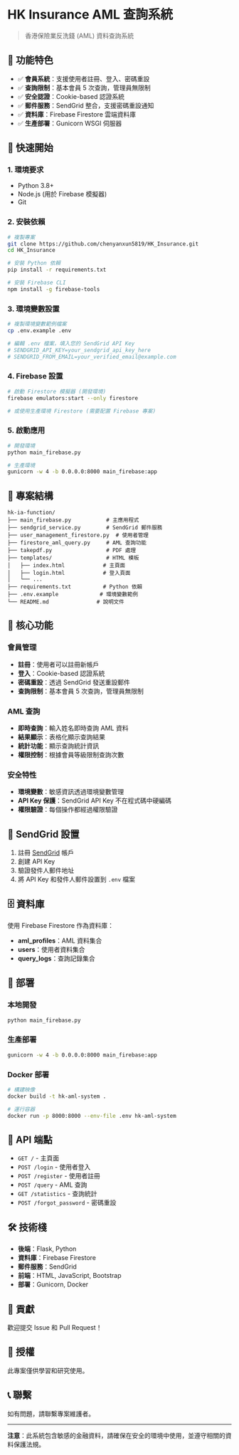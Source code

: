 # HK Insurance AML 查詢系統

> 香港保險業反洗錢 (AML) 資料查詢系統

## 🌟 功能特色

- ✅ **會員系統**：支援使用者註冊、登入、密碼重設
- ✅ **查詢限制**：基本會員 5 次查詢，管理員無限制
- ✅ **安全認證**：Cookie-based 認證系統
- ✅ **郵件服務**：SendGrid 整合，支援密碼重設通知
- ✅ **資料庫**：Firebase Firestore 雲端資料庫
- ✅ **生產部署**：Gunicorn WSGI 伺服器

## 🚀 快速開始

### 1. 環境要求

- Python 3.8+
- Node.js (用於 Firebase 模擬器)
- Git

### 2. 安裝依賴

```bash
# 複製專案
git clone https://github.com/chenyanxun5819/HK_Insurance.git
cd HK_Insurance

# 安裝 Python 依賴
pip install -r requirements.txt

# 安裝 Firebase CLI
npm install -g firebase-tools
```

### 3. 環境變數設置

```bash
# 複製環境變數範例檔案
cp .env.example .env

# 編輯 .env 檔案，填入您的 SendGrid API Key
# SENDGRID_API_KEY=your_sendgrid_api_key_here
# SENDGRID_FROM_EMAIL=your_verified_email@example.com
```

### 4. Firebase 設置

```bash
# 啟動 Firestore 模擬器 (開發環境)
firebase emulators:start --only firestore

# 或使用生產環境 Firestore (需要配置 Firebase 專案)
```

### 5. 啟動應用

```bash
# 開發環境
python main_firebase.py

# 生產環境
gunicorn -w 4 -b 0.0.0.0:8000 main_firebase:app
```

## 📁 專案結構

```
hk-ia-function/
├── main_firebase.py           # 主應用程式
├── sendgrid_service.py        # SendGrid 郵件服務
├── user_management_firestore.py  # 使用者管理
├── firestore_aml_query.py     # AML 查詢功能
├── takepdf.py                 # PDF 處理
├── templates/                 # HTML 模板
│   ├── index.html            # 主頁面
│   ├── login.html            # 登入頁面
│   └── ...
├── requirements.txt          # Python 依賴
├── .env.example             # 環境變數範例
└── README.md               # 說明文件
```

## 🔧 核心功能

### 會員管理

- **註冊**：使用者可以註冊新帳戶
- **登入**：Cookie-based 認證系統
- **密碼重設**：透過 SendGrid 發送重設郵件
- **查詢限制**：基本會員 5 次查詢，管理員無限制

### AML 查詢

- **即時查詢**：輸入姓名即時查詢 AML 資料
- **結果顯示**：表格化顯示查詢結果
- **統計功能**：顯示查詢統計資訊
- **權限控制**：根據會員等級限制查詢次數

### 安全特性

- **環境變數**：敏感資訊透過環境變數管理
- **API Key 保護**：SendGrid API Key 不在程式碼中硬編碼
- **權限驗證**：每個操作都經過權限驗證

## 🔐 SendGrid 設置

1. 註冊 [SendGrid](https://sendgrid.com/) 帳戶
2. 創建 API Key
3. 驗證發件人郵件地址
4. 將 API Key 和發件人郵件設置到 `.env` 檔案

## 🗄️ 資料庫

使用 Firebase Firestore 作為資料庫：

- **aml_profiles**：AML 資料集合
- **users**：使用者資料集合
- **query_logs**：查詢記錄集合

## 🚀 部署

### 本地開發

```bash
python main_firebase.py
```

### 生產部署

```bash
gunicorn -w 4 -b 0.0.0.0:8000 main_firebase:app
```

### Docker 部署

```bash
# 構建映像
docker build -t hk-aml-system .

# 運行容器
docker run -p 8000:8000 --env-file .env hk-aml-system
```

## 📝 API 端點

- `GET /` - 主頁面
- `POST /login` - 使用者登入
- `POST /register` - 使用者註冊
- `POST /query` - AML 查詢
- `GET /statistics` - 查詢統計
- `POST /forgot_password` - 密碼重設

## 🛠️ 技術棧

- **後端**：Flask, Python
- **資料庫**：Firebase Firestore
- **郵件服務**：SendGrid
- **前端**：HTML, JavaScript, Bootstrap
- **部署**：Gunicorn, Docker

## 🤝 貢獻

歡迎提交 Issue 和 Pull Request！

## 📄 授權

此專案僅供學習和研究使用。

## 📞 聯繫

如有問題，請聯繫專案維護者。

---

**注意**：此系統包含敏感的金融資料，請確保在安全的環境中使用，並遵守相關的資料保護法規。
